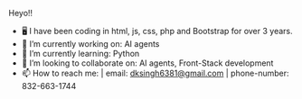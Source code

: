 

Heyo!!
- 🖥️ I have been coding in html, js, css, php and Bootstrap for over 3 years.
- 🔭 I’m currently working on: AI agents 
- 🌱 I’m currently learning: Python
- 👯 I’m looking to collaborate on: AI agents, Front-Stack development 
- 📫 How to reach me: | email: dksingh6381@gmail.com | phone-number: 832-663-1744
